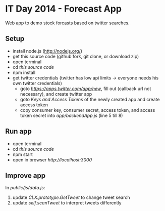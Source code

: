 # IT Day 2014 - Forecast App

Web app to demo stock forcasts based on twitter searches.

## Setup

- install node.js (http://nodejs.org/)
- get this source code (github fork, git clone, or download zip)
- open terminal
- cd *this source code*
- npm install
- get twitter credentials (twitter has low api limits -> everyone needs his own twitter credentials)
  - goto *https://apps.twitter.com/app/new*, fill out (callback url not necessary), and create twitter app
  - goto *Keys and Access Tokens* of the newly created app and create access token
  - copy consumer key, consumer secret, access token, and access token secret into *app/backendApp.js* (line 5 till 8)

## Run app
- open terminal
- cd *this source code*
- npm start
- open in browser *http://localhost:3000*

## Improve app
In *public/js/data.js*:

1. update *CLX.prototype.GetTweet* to change tweet search
2. update *self.scanTweet* to interpret tweets differently
